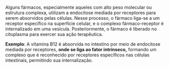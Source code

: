 Alguns fármacos, especialmente aqueles com alto peso molecular ou estrutura complexa, utilizam a endocitose mediada por receptores para serem absorvidos pelas células. Nesse processo, o fármaco liga-se a um receptor específico na superfície celular, e o complexo fármaco-receptor é internalizado em uma vesícula. Posteriormente, o fármaco é liberado no citoplasma para exercer sua ação terapêutica.

**Exemplo**: A vitamina B12 é absorvida no intestino por meio de endocitose mediada por receptores, **onde se liga ao fator intrínseco,** formando um complexo que é reconhecido por receptores específicos nas células intestinais, permitindo sua internalização.